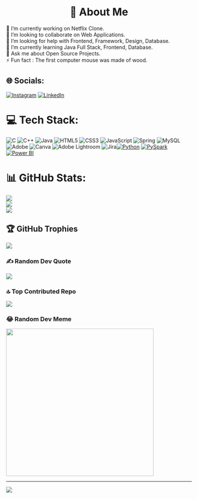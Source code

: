 <h1 align="center">🌟 About Me</h1>
🔭 I’m currently working on Netflix Clone.<br>👯 I’m looking to collaborate on Web Applications.<br>🤝 I’m looking for help with Frontend, Framework, Design, Database.<br>🌱 I’m currently learning Java Full Stack, Frontend, Database.<br>💬 Ask me about Open Source Projects.<br>⚡ Fun fact : The first computer mouse was made of wood.


## 🌐 Socials:
[![Instagram](https://img.shields.io/badge/Instagram-%23E4405F.svg?logo=Instagram&logoColor=white)](https://instagram.com/not_chinmaya_/) [![LinkedIn](https://img.shields.io/badge/LinkedIn-%230077B5.svg?logo=linkedin&logoColor=white)](https://www.linkedin.com/public-profile/settings?trk=d_flagship3_profile_self_view_public_profile) 

# 💻 Tech Stack:
![C](https://img.shields.io/badge/c-%2300599C.svg?style=for-the-badge&logo=c&logoColor=white) ![C++](https://img.shields.io/badge/c++-%2300599C.svg?style=for-the-badge&logo=c%2B%2B&logoColor=white) ![Java](https://img.shields.io/badge/java-%23ED8B00.svg?style=for-the-badge&logo=openjdk&logoColor=white) ![HTML5](https://img.shields.io/badge/html5-%23E34F26.svg?style=for-the-badge&logo=html5&logoColor=white) ![CSS3](https://img.shields.io/badge/css3-%231572B6.svg?style=for-the-badge&logo=css3&logoColor=white) ![JavaScript](https://img.shields.io/badge/javascript-%23323330.svg?style=for-the-badge&logo=javascript&logoColor=%23F7DF1E) ![Spring](https://img.shields.io/badge/spring-%236DB33F.svg?style=for-the-badge&logo=spring&logoColor=white) ![MySQL](https://img.shields.io/badge/mysql-%2300000f.svg?style=for-the-badge&logo=mysql&logoColor=white) ![Adobe](https://img.shields.io/badge/adobe-%23FF0000.svg?style=for-the-badge&logo=adobe&logoColor=white) ![Canva](https://img.shields.io/badge/Canva-%2300C4CC.svg?style=for-the-badge&logo=Canva&logoColor=white) ![Adobe Lightroom](https://img.shields.io/badge/Adobe%20Lightroom-31A8FF.svg?style=for-the-badge&logo=Adobe%20Lightroom&logoColor=white) ![Jira](https://img.shields.io/badge/jira-%230A0FFF.svg?style=for-the-badge&logo=jira&logoColor=white)[![Python](https://img.shields.io/badge/python-3670A0?style=for-the-badge&logo=python&logoColor=ffdd54)](https://www.python.org/)
[![PySpark](https://img.shields.io/badge/pyspark-0176D3?style=for-the-badge&logo=apachespark&logoColor=white)](https://spark.apache.org/docs/latest/api/python/)
[![Power BI](https://img.shields.io/badge/Power%20BI-F1C912?style=for-the-badge&logo=powerbi&logoColor=fff)](https://powerbi.microsoft.com/)
# 📊 GitHub Stats:
![](https://github-readme-stats.vercel.app/api?username=chinmayamishra2001&theme=dark&hide_border=false&include_all_commits=false&count_private=false)<br/>
![](https://github-readme-streak-stats.herokuapp.com/?user=chinmayamishra2001&theme=dark&hide_border=false)<br/>
![](https://github-readme-stats.vercel.app/api/top-langs/?username=chinmayamishra2001&theme=dark&hide_border=false&include_all_commits=false&count_private=false&layout=compact)

## 🏆 GitHub Trophies
![](https://github-profile-trophy.vercel.app/?username=chinmayamishra2001&theme=radical&no-frame=false&no-bg=true&margin-w=4)

### ✍️ Random Dev Quote
![](https://quotes-github-readme.vercel.app/api?type=horizontal&theme=radical)

### 🔝 Top Contributed Repo
![](https://github-contributor-stats.vercel.app/api?username=chinmayamishra2001&limit=5&theme=dark&combine_all_yearly_contributions=true)

### 😂 Random Dev Meme
<img src='https://randommeme-five.vercel.app/' style="height: 400px;"/>

---
[![](https://visitcount.itsvg.in/api?id=chinmayamishra2001&icon=0&color=0)](https://visitcount.itsvg.in)
